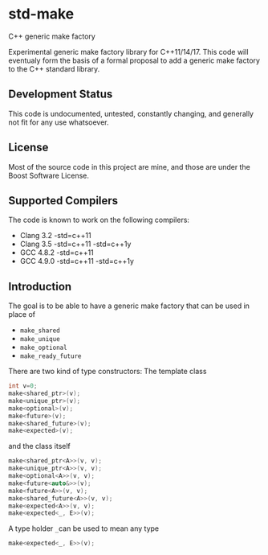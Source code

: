 std-make
========

C++ generic make factory 

Experimental generic make factory library for C++11/14/17. This code will eventualy form the basis of a formal proposal to add a generic make factory to the C++ standard library.

Development Status
------------------
This code is undocumented, untested, constantly changing, and generally not fit for any use whatsoever.


License
-------
Most of the source code in this project are mine, and those are under the Boost Software License.

Supported Compilers
-------------------
The code is known to work on the following compilers:
* Clang 3.2 -std=c++11 
* Clang 3.5 -std=c++11 -std=c++1y
* GCC 4.8.2 -std=c++11
* GCC 4.9.0 -std=c++11 -std=c++1y

Introduction
------------

The goal is to be able to have a generic make factory that can be used in place of 
* ```make_shared``` 
* ```make_unique```
* ```make_optional```
* ```make_ready_future```

There are two kind of type constructors: The template class

```c++
int v=0;
make<shared_ptr>(v);
make<unique_ptr>(v);
make<optional>(v);
make<future>(v);
make<shared_future>(v);
make<expected>(v);
```

and the class itself

```c++
make<shared_ptr<A>>(v, v);
make<unique_ptr<A>>(v, v);
make<optional<A>>(v, v);
make<future<auto&>>(v);
make<future<A>>(v, v);
make<shared_future<A>>(v, v);
make<expected<A>>(v, v);
make<expected<_, E>>(v);
```

A type holder ```_```can be used to mean any type
```c++
make<expected<_, E>>(v);
```


